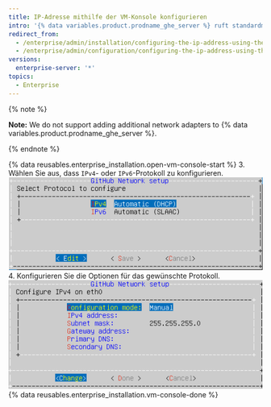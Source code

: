 ```yaml
---
title: IP-Adresse mithilfe der VM-Konsole konfigurieren
intro: '{% data variables.product.prodname_ghe_server %} ruft standardmäßig Netzwerkeinstellungen über das Dynamic Host Configuration Protocol (DHCP) ab. Wenn Ihre Plattform sie unterstützt oder falls DHCP nicht verfügbar ist, können Sie die Netzwerkeinstellungen auch mithilfe der VM-Konsole konfigurieren.'
redirect_from:
  - /enterprise/admin/installation/configuring-the-ip-address-using-the-virtual-machine-console
  - /enterprise/admin/configuration/configuring-the-ip-address-using-the-virtual-machine-console
versions:
  enterprise-server: '*'
topics:
  - Enterprise
---
```


{% note %}

**Note:** We do not support adding additional network adapters to {% data variables.product.prodname_ghe_server %}.

{% endnote %}

{% data reusables.enterprise_installation.open-vm-console-start %}
3. Wählen Sie aus, dass `IPv4`- oder `IPv6`-Protokoll zu konfigurieren. ![Auswahloptionen für das IPv4- oder für das IPv6-Protokoll](/assets/images/enterprise/network-configuration/IPv4-or-IPv6-protocol.png)
4. Konfigurieren Sie die Optionen für das gewünschte Protokoll. ![Menü mit IP-Protokolloptionen](/assets/images/enterprise/network-configuration/network-settings-selection.png)
{% data reusables.enterprise_installation.vm-console-done %}


